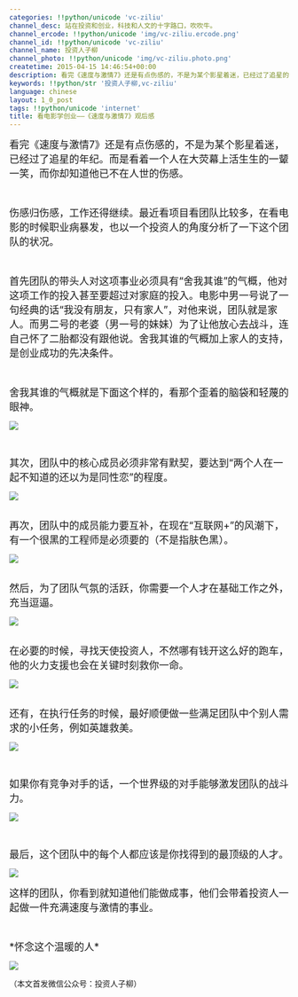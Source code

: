 ```yaml
---
categories: !!python/unicode 'vc-ziliu'
channel_desc: 站在投资和创业，科技和人文的十字路口，吹吹牛。
channel_ercode: !!python/unicode 'img/vc-ziliu.ercode.png'
channel_id: !!python/unicode 'vc-ziliu'
channel_name: 投资人子柳
channel_photo: !!python/unicode 'img/vc-ziliu.photo.png'
createtime: 2015-04-15 14:46:54+00:00
description: 看完《速度与激情7》还是有点伤感的，不是为某个影星着迷，已经过了追星的年纪。而是看着一个人在大荧幕上活生生的
keywords: !!python/str '投资人子柳,vc-ziliu'
language: chinese
layout: 1_0_post
tags: !!python/unicode 'internet'
title: 看电影学创业——《速度与激情7》观后感
---
```

<div class="rich_media_content" id="js_content">
<p>
<span style="font-size: 18px;">
          看完《速度与激情7》还是有点伤感的，不是为某个影星着迷，已经过了追星的年纪。而是看着一个人在大荧幕上活生生的一颦一笑，而你却知道他已不在人世的伤感。
         </span>
</p>
<p>
<br/>
</p>
<p>
<span style="font-size: 18px;">
          伤感归伤感，工作还得继续。最近看项目看团队比较多，在看电影的时候职业病暴发，也以一个投资人的角度分析了一下这个团队的状况。
         </span>
</p>
<p>
<br/>
</p>
<p>
<span style="font-size: 18px;">
          首先团队的带头人对这项事业必须具有“舍我其谁”的气概，他对这项工作的投入甚至要超过对家庭的投入。电影中男一号说了一句经典的话“我没有朋友，只有家人”，对他来说，团队就是家人。而男二号的老婆（男一号的妹妹）为了让他放心去战斗，连自己怀了二胎都没有跟他说。舍我其谁的气概加上家人的支持，是创业成功的先决条件。
         </span>
</p>
<p>
<br/>
</p>
<p>
<span style="font-size: 18px;">
          舍我其谁的气概就是下面这个样的，看那个歪着的脑袋和轻蔑的眼神。
         </span>
</p>
<p>
<img data-ratio="0.6673228346456693" data-s="300,640" data-src="" data-type="jpeg" data-w="" src="{{ '/img/5pjrn0aic1L13H6liczmAdrVsFWGPtkMlsia3aia5ePGBy89Z0rJBwO9SgbPvSRpKAC3479WfamjpC06OiakxiaPJhlw..png' | prepend: site.img | replace: '//','/' }}"/>
<br/>
</p>
<p>
<br/>
</p>
<p>
<span style="font-size: 18px;">
          其次，团队中的核心成员必须非常有默契，要达到“两个人在一起不知道的还以为是同性恋”的程度。
         </span>
</p>
<p>
<img data-ratio="0.6673228346456693" data-s="300,640" data-src="" data-type="jpeg" data-w="" src="{{ '/img/5pjrn0aic1L13H6liczmAdrVsFWGPtkMlsKTAdRGIQaqxnBVP0xHaNCd0QjrlWVxKPDFBg5BEJYRn7Op1sibd7QRw..png' | prepend: site.img | replace: '//','/' }}"/>
</p>
<p>
<br/>
<span style="font-size: 18px;">
          再次，团队中的成员能力要互补，在现在“互联网+”的风潮下，有一个很黑的工程师是必须要的（不是指肤色黑）。
         </span>
</p>
<p>
<img data-ratio="0.6673228346456693" data-s="300,640" data-src="" data-type="jpeg" data-w="" src="{{ '/img/5pjrn0aic1L13H6liczmAdrVsFWGPtkMlsrlppyvZVupmqvvCFeA6zNle2L3oPvRjbfD6iaL9xdRib79pAt8QSC6Sw..png' | prepend: site.img | replace: '//','/' }}"/>
</p>
<p>
<br/>
<span style="font-size: 18px;">
          然后，为了团队气氛的活跃，你需要一个人才在基础工作之外，充当逗逼。
         </span>
</p>
<p>
<img data-ratio="0.41338582677165353" data-s="300,640" data-src="" data-type="jpeg" data-w="" src="{{ '/img/5pjrn0aic1L13H6liczmAdrVsFWGPtkMlsiaMeq4Ab46qd2pZHa62CFpUkSI7G6LzGpj4E3VRGIpkDKgc4X38wwhg..png' | prepend: site.img | replace: '//','/' }}"/>
</p>
<p>
<br/>
<span style="font-size: 18px;">
          在必要的时候，寻找天使投资人，不然哪有钱开这么好的跑车，他的火力支援也会在关键时刻救你一命。
         </span>
</p>
<p>
<img data-ratio="0.41338582677165353" data-s="300,640" data-src="" data-type="jpeg" data-w="" src="{{ '/img/5pjrn0aic1L13H6liczmAdrVsFWGPtkMlsw4nibicnE7cDKz8pe1LctHwzHtMStmwR07icIHmp7OjJgn8UQLjEDpICw..png' | prepend: site.img | replace: '//','/' }}"/>
</p>
<p>
<br/>
<span style="font-size: 18px;">
          还有，在执行任务的时候，最好顺便做一些满足团队中个别人需求的小任务，例如英雄救美。
         </span>
</p>
<p>
<img data-ratio="0.41141732283464566" data-s="300,640" data-src="" data-type="jpeg" data-w="" src="{{ '/img/5pjrn0aic1L13H6liczmAdrVsFWGPtkMlsJ7rKfSyhNrPh5UyKLbdBXD7xFiaicICaSMibGvsIfwT4Y9coNFFTiab3cA..png' | prepend: site.img | replace: '//','/' }}"/>
<br/>
</p>
<p>
<br/>
</p>
<p>
<span style="font-size: 18px;">
          如果你有竞争对手的话，一个世界级的对手能够激发团队的战斗力。
         </span>
</p>
<p>
<img data-ratio="0.41338582677165353" data-s="300,640" data-src="" data-type="jpeg" data-w="" src="{{ '/img/5pjrn0aic1L13H6liczmAdrVsFWGPtkMlsyFiaaGJsGsNPEZoKIApsoEepeuTt78e1O08FLQibZlicHNyad4zCibQ3Uw..png' | prepend: site.img | replace: '//','/' }}"/>
<br/>
</p>
<p>
<br/>
</p>
<p>
<span style="font-size: 18px;">
          最后，这个团队中的每个人都应该是你找得到的最顶级的人才。
         </span>
</p>
<p>
<img data-ratio="0.4251968503937008" data-s="300,640" data-src="" data-type="jpeg" data-w="" src="{{ '/img/5pjrn0aic1L13H6liczmAdrVsFWGPtkMlspjIsDF5ZwQrkQw65qvv9JdMEyoRbT1cxzM6pD6b3quQc2oibyz1VK1g..png' | prepend: site.img | replace: '//','/' }}"/>
<br/>
</p>
<p>
<span style="font-size: 18px;">
          这样的团队，你看到就知道他们能做成事，他们会带着投资人一起做一件充满速度与激情的事业。
         </span>
</p>
<p>
<br/>
</p>
<p>
<span style="font-size: 18px;">
          *怀念这个温暖的人*
         </span>
</p>
<p>
<img data-ratio="0.421259842519685" data-s="300,640" data-src="" data-type="jpeg" data-w="" src="{{ '/img/5pjrn0aic1L13H6liczmAdrVsFWGPtkMls0MicGE0K4tTMlHZVwcSYUIgvfOgBqJDIdwSkjY0VmcAbvtQOODhM4AA..png' | prepend: site.img | replace: '//','/' }}"/>
<br/>
</p>
<p>
         （本文首发微信公众号：投资人子柳）
        </p>
</div>
